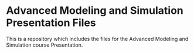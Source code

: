# Advanced Modeling and Simulation Presentation Files

This is a repository which includes the files for the Advanced Modeling and Simulation course Presentation.
